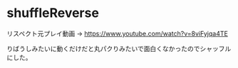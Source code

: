 # shuffleReverse
リスペクト元プレイ動画 → https://www.youtube.com/watch?v=8viFyjqa4TE

りばうしみたいに動くだけだと丸パクりみたいで面白くなかったのでシャッフルにした。
